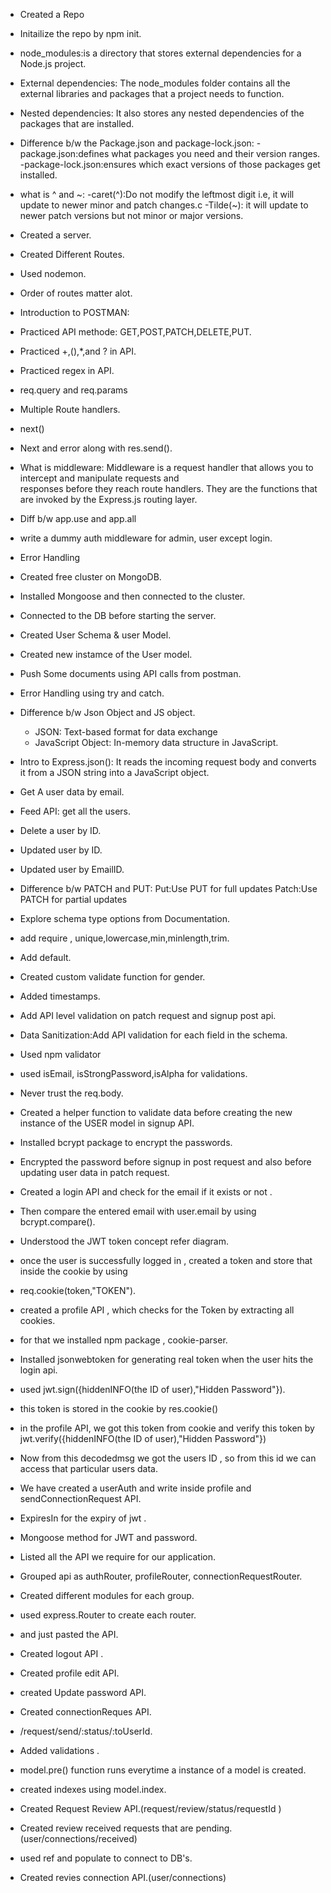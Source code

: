 - Created a Repo
- Initailize the repo by npm init.
- node_modules:is a directory that stores external dependencies for a Node.js project.
- External dependencies: The node_modules folder contains all the external libraries and packages that a project needs to function. 
- Nested dependencies: It also stores any nested dependencies of the packages that are installed.  
- Difference b/w the Package.json and package-lock.json:
  -package.json:defines what packages you need and their version ranges.
  -package-lock.json:ensures which exact versions of those packages get installed.
- what is ^ and ~:
  -caret(^):Do not modify the leftmost digit i.e, it will update to newer minor and patch changes.c
  -Tilde(~): it will update to newer patch versions but not minor or major versions.
- Created a server.
- Created Different Routes.
- Used nodemon.
- Order of routes matter alot. 
- Introduction to POSTMAN:
- Practiced API methode: GET,POST,PATCH,DELETE,PUT.
- Practiced +,(),*,and ? in API.
- Practiced regex in API.
- req.query and req.params
- Multiple Route handlers.
- next()
- Next and error along with res.send().
- What is middleware: Middleware is a request handler that allows you to intercept and manipulate requests and    
  responses before they reach route handlers. They are the functions that are invoked by the Express.js routing layer.
- Diff b/w app.use and app.all
- write a dummy auth middleware for admin, user except login.
- Error Handling
- Created free cluster on MongoDB.
- Installed Mongoose and then connected to the cluster.
- Connected to the DB before starting the server.
- Created User Schema & user Model.
- Created new instamce of the User model.
- Push Some documents using API calls from postman.
- Error Handling using try and catch.

- Difference b/w Json Object and JS object.
  - JSON: Text-based format for data exchange
  - JavaScript Object: In-memory data structure in JavaScript.
-  Intro to Express.json(): It reads the incoming request body and converts it from a JSON string into a         JavaScript object.
- Get A user data by email.
- Feed API: get all the users. 
- Delete a user by ID.
- Updated user by ID.
- Updated user  by EmailID.
- Difference b/w PATCH and PUT: Put:Use PUT for full updates  Patch:Use PATCH for partial updates


- Explore schema type options from Documentation.
- add require , unique,lowercase,min,minlength,trim.
- Add default.
- Created custom validate function for gender.
- Added timestamps.
- Add API level validation on patch request and signup post api.
- Data Sanitization:Add API validation for each field in the schema.
- Used npm validator
- used isEmail, isStrongPassword,isAlpha for validations.
- Never trust the req.body.

- Created a helper function to validate data before creating the new instance of the USER model in signup API.
- Installed bcrypt package to encrypt the passwords.
- Encrypted the password before signup in post request and also before updating user data in patch request.
- Created a login API and check for the email if it exists or not .
- Then compare the entered email with user.email by using bcrypt.compare().

- Understood the JWT token concept refer diagram.
- once the user is successfully logged in , created a token and store that inside the cookie by using 
- req.cookie(token,"TOKEN").
- created a profile API , which checks for the Token by extracting all cookies. 
- for that we installed npm package , cookie-parser.
- Installed jsonwebtoken for generating real token when the user hits the login api.
- used jwt.sign({hiddenINFO(the ID of user),"Hidden Password"}).
- this token is stored in the cookie by res.cookie()
- in the profile API, we got this token from cookie and verify this token by jwt.verify({hiddenINFO(the ID of user),"Hidden Password"})
- Now from this decodedmsg we got the users ID , so from this id we can access that particular users data.

- We have created a userAuth and write inside profile and sendConnectionRequest API.
- ExpiresIn for the expiry of jwt .
- Mongoose method for JWT and password.

- Listed all the API we require for our application.
- Grouped api as authRouter, profileRouter, connectionRequestRouter.
- Created different modules for each group.
- used express.Router to create each router.
- and just pasted the API.
- Created logout API .
- Created profile edit API.
- created Update password API.


- Created connectionReques API.
- /request/send/:status/:toUserId.
- Added validations .
- model.pre() function runs everytime a instance of a model is created.
- created indexes using model.index.


- Created Request Review API.(request/review/status/requestId )
- Created review received requests that are pending.(user/connections/received)
- used ref and populate to connect to DB's.
- Created revies connection API.(user/connections)




